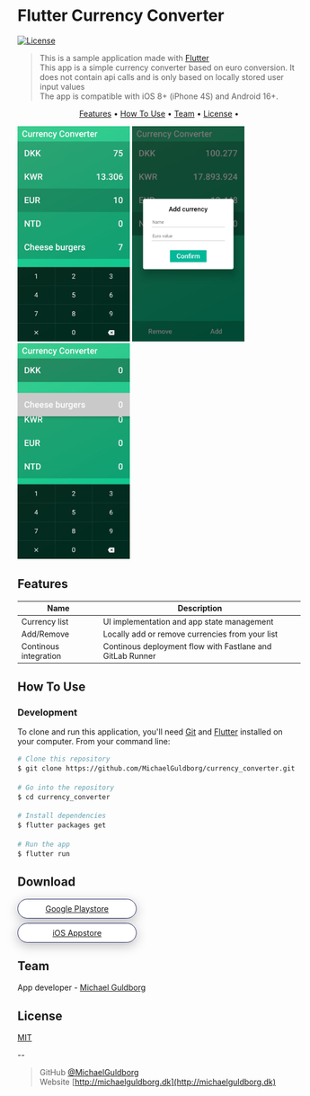 # Flutter Currency Converter
[![License](http://img.shields.io/:license-mit-blue.svg?style=flat-square)](http://badges.mit-license.org)

> This is a sample application made with [Flutter](https://flutter.dev)\
> This app is a simple currency converter based on euro conversion.
It does not contain api calls and is only based on locally stored user input values\
> The app is compatible with iOS 8+ (iPhone 4S) and Android 16+.

<p align="center">
  <a href="#key-features">Features</a> •
  <a href="#how-to-use">How To Use</a> •
  <a href="#team">Team</a> •
  <a href="#license">License</a> •
</p>

<p float="left">
  <img src="/assets/screenshots/screenshot01.jpg" width="200" />
  <img src="/assets/screenshots/screenshot02.jpg" width="200" />
  <img src="/assets/screenshots/screenshot03.jpg" width="200" />
</p>

## Features

| Name | Description |
| --- | --- |
| Currency list | UI implementation and app state management |
| Add/Remove | Locally add or remove currencies from your list |
| Continous integration | Continous deployment flow with Fastlane and GitLab Runner |


## How To Use

### Development

To clone and run this application, you'll need [Git](https://git-scm.com) and [Flutter](https://flutter.dev/docs/get-started/install) installed on your computer.
From your command line:

```bash
# Clone this repository
$ git clone https://github.com/MichaelGuldborg/currency_converter.git

# Go into the repository
$ cd currency_converter

# Install dependencies
$ flutter packages get

# Run the app
$ flutter run
```

## Download

<a href="https://play.google.com/store/apps/details?id=aaa.bbb.ccc">
<div style="background: #fff;padding: 8px 10px;display: flex;align-items: center;justify-content: center;width: 190px;border-radius: 50px;box-shadow: 0 5px 20px 0 rgba(0,0,0,.25);border: 1px solid #292f6e;margin-top: 8px;">
    Google Playstore
</div>
</a>
<a href="#">
<div style="background: #fff;padding: 8px 10px;display: flex;align-items: center;justify-content: center;width: 190px;border-radius: 50px;box-shadow: 0 5px 20px 0 rgba(0,0,0,.25);border: 1px solid #292f6e;margin-top: 8px;">
    iOS Appstore
</div>
</a>

## Team
App developer - [Michael Guldborg](http://michaelguldborg.dk)

## License
[MIT](/LICENSE)

--

> GitHub [@MichaelGuldborg](https://github.com/MichaelGuldborg)\
> Website [http://michaelguldborg.dk](http://michaelguldborg.dk)
